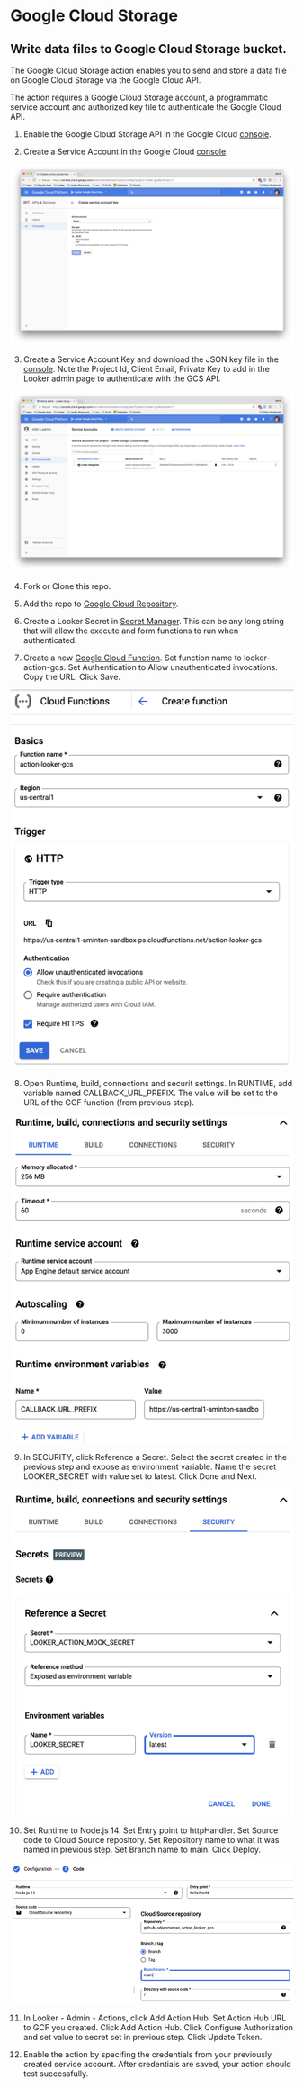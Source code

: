 # Google Cloud Storage

## Write data files to Google Cloud Storage bucket.

The Google Cloud Storage action enables you to send and store a data file on Google Cloud Storage via the Google Cloud API.

The action requires a Google Cloud Storage account, a programmatic service account and authorized key file to authenticate the Google Cloud API.

1. Enable the Google Cloud Storage API in the Google Cloud [console](https://console.cloud.google.com/apis/dashboard).

2. Create a Service Account in the Google Cloud [console](https://console.cloud.google.com/iam-admin/serviceaccounts/project).

![](<Create GCS Service Account Key File.png>)

3. Create a Service Account Key and download the JSON key file in the [console](https://console.cloud.google.com/apis/credentials). Note the Project Id, Client Email, Private Key to add in the Looker admin page to authenticate with the GCS API.

![](<Create GCS Service Account.png>)

4. Fork or Clone this repo.

5. Add the repo to [Google Cloud Repository](https://cloud.google.com/source-repositories/docs/mirroring-a-github-repository).

6. Create a Looker Secret in [Secret Manager](https://cloud.google.com/secret-manager/docs/creating-and-accessing-secrets). This can be any long string that will allow the execute and form functions to run when authenticated.

7. Create a new [Google Cloud Function](http://www.console.cloud.google.com/functions/list). Set function name to looker-action-gcs. Set Authentication to Allow unauthenticated invocations. Copy the URL. Click Save.

![](<Create GCF - Step 1.png>)

8. Open Runtime, build, connections and securit settings. In RUNTIME, add variable named CALLBACK_URL_PREFIX. The value will be set to the URL of the GCF function (from previous step).

![](<Create GCF - Step 2.png>)

9. In SECURITY, click Reference a Secret. Select the secret created in the previous step and expose as environment variable. Name the secret LOOKER_SECRET with value set to latest. Click Done and Next.

![](<Create GCF - Step 3.png>)

10. Set Runtime to Node.js 14. Set Entry point to httpHandler. Set Source code to Cloud Source repository. Set Repository name to what it was named in previous step. Set Branch name to main. Click Deploy.

![](<Create GCF - Step 4.png>)

11. In Looker - Admin - Actions, click Add Action Hub. Set Action Hub URL to GCF you created. Click Add Action Hub. Click Configure Authorization and set value to secret set in previous step. Click Update Token.

12. Enable the action by specifing the credentials from your previously created service account. After credentials are saved, your action should test successfully.
